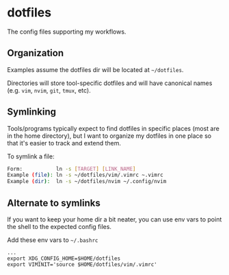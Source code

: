 # dotfiles

The config files supporting my workflows.

## Organization

Examples assume the dotfiles dir will be located at `~/dotfiles`.

Directories will store tool-specific dotfiles and will have canonical names (e.g. `vim`, `nvim`, `git`, `tmux`, etc).

## Symlinking

Tools/programs typically expect to find dotfiles in specific places (most are in the home directory), but I want to organize my dotfiles in one place so that it's easier to track and extend them.

To symlink a file:

```bash
Form:           ln -s [TARGET] [LINK_NAME]
Example (file): ln -s ~/dotfiles/vim/.vimrc ~.vimrc
Example (dir):  ln -s ~/dotfiles/nvim ~/.config/nvim
```

## Alternate to symlinks

If you want to keep your home dir a bit neater, you can use env vars to point the shell to the expected config files.

Add these env vars to `~/.bashrc`

```
...
export XDG_CONFIG_HOME=$HOME/dotfiles
export VIMINIT='source $HOME/dotfiles/vim/.vimrc'
```

